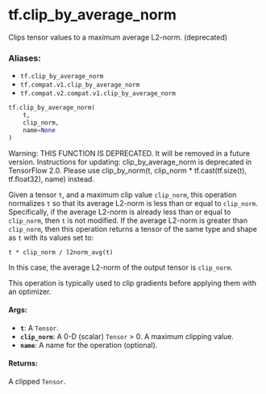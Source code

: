 <div itemscope itemtype="http://developers.google.com/ReferenceObject">
<meta itemprop="name" content="tf.clip_by_average_norm" />
<meta itemprop="path" content="Stable" />
</div>

# tf.clip_by_average_norm

Clips tensor values to a maximum average L2-norm. (deprecated)

### Aliases:

* `tf.clip_by_average_norm`
* `tf.compat.v1.clip_by_average_norm`
* `tf.compat.v2.compat.v1.clip_by_average_norm`

``` python
tf.clip_by_average_norm(
    t,
    clip_norm,
    name=None
)
```

<!-- Placeholder for "Used in" -->

Warning: THIS FUNCTION IS DEPRECATED. It will be removed in a future version.
Instructions for updating:
clip_by_average_norm is deprecated in TensorFlow 2.0. Please use clip_by_norm(t, clip_norm * tf.cast(tf.size(t), tf.float32), name) instead.

Given a tensor `t`, and a maximum clip value `clip_norm`, this operation
normalizes `t` so that its average L2-norm is less than or equal to
`clip_norm`. Specifically, if the average L2-norm is already less than or
equal to `clip_norm`, then `t` is not modified. If the average L2-norm is
greater than `clip_norm`, then this operation returns a tensor of the same
type and shape as `t` with its values set to:

`t * clip_norm / l2norm_avg(t)`

In this case, the average L2-norm of the output tensor is `clip_norm`.

This operation is typically used to clip gradients before applying them with
an optimizer.

#### Args:


* <b>`t`</b>: A `Tensor`.
* <b>`clip_norm`</b>: A 0-D (scalar) `Tensor` > 0. A maximum clipping value.
* <b>`name`</b>: A name for the operation (optional).


#### Returns:

A clipped `Tensor`.
